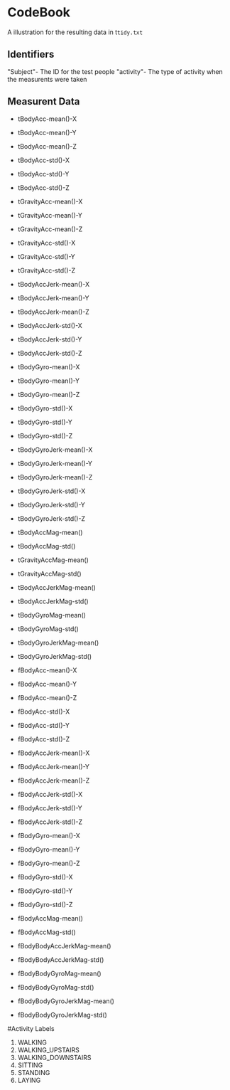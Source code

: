 # CodeBook
A illustration for the resulting data in t`tidy.txt`

## Identifiers
"Subject"- The ID for the test people
"activity"- The type of activity when the measurents were taken

## Measurent Data
* tBodyAcc-mean()-X

* tBodyAcc-mean()-Y

* tBodyAcc-mean()-Z

* tBodyAcc-std()-X

* tBodyAcc-std()-Y

* tBodyAcc-std()-Z

* tGravityAcc-mean()-X

* tGravityAcc-mean()-Y

* tGravityAcc-mean()-Z

* tGravityAcc-std()-X

* tGravityAcc-std()-Y

* tGravityAcc-std()-Z

* tBodyAccJerk-mean()-X

* tBodyAccJerk-mean()-Y

* tBodyAccJerk-mean()-Z

* tBodyAccJerk-std()-X

* tBodyAccJerk-std()-Y

* tBodyAccJerk-std()-Z

* tBodyGyro-mean()-X

* tBodyGyro-mean()-Y

* tBodyGyro-mean()-Z

* tBodyGyro-std()-X

* tBodyGyro-std()-Y

* tBodyGyro-std()-Z

* tBodyGyroJerk-mean()-X

* tBodyGyroJerk-mean()-Y

* tBodyGyroJerk-mean()-Z

* tBodyGyroJerk-std()-X

* tBodyGyroJerk-std()-Y

* tBodyGyroJerk-std()-Z

* tBodyAccMag-mean()

* tBodyAccMag-std()

* tGravityAccMag-mean()

* tGravityAccMag-std()

* tBodyAccJerkMag-mean()

* tBodyAccJerkMag-std()

* tBodyGyroMag-mean()

* tBodyGyroMag-std()

* tBodyGyroJerkMag-mean()

* tBodyGyroJerkMag-std()

* fBodyAcc-mean()-X

* fBodyAcc-mean()-Y

* fBodyAcc-mean()-Z

* fBodyAcc-std()-X

* fBodyAcc-std()-Y

* fBodyAcc-std()-Z

* fBodyAccJerk-mean()-X

* fBodyAccJerk-mean()-Y

* fBodyAccJerk-mean()-Z

* fBodyAccJerk-std()-X

* fBodyAccJerk-std()-Y

* fBodyAccJerk-std()-Z

* fBodyGyro-mean()-X

* fBodyGyro-mean()-Y

* fBodyGyro-mean()-Z

* fBodyGyro-std()-X

* fBodyGyro-std()-Y

* fBodyGyro-std()-Z

* fBodyAccMag-mean()

* fBodyAccMag-std()

* fBodyBodyAccJerkMag-mean()

* fBodyBodyAccJerkMag-std()

* fBodyBodyGyroMag-mean()

* fBodyBodyGyroMag-std()

* fBodyBodyGyroJerkMag-mean()

* fBodyBodyGyroJerkMag-std()

#Activity Labels
1.  WALKING
2.  WALKING_UPSTAIRS
3. WALKING_DOWNSTAIRS
4. SITTING
5. STANDING
6. LAYING
